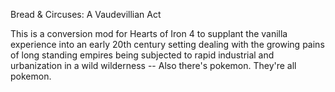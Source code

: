 
Bread & Circuses: A Vaudevillian Act

This is a conversion mod for Hearts of Iron 4 to supplant the vanilla experience into an early 20th century setting dealing with the growing pains of long standing empires being subjected to 
rapid industrial and urbanization in a wild wilderness -- Also there's pokemon. They're all pokemon.
